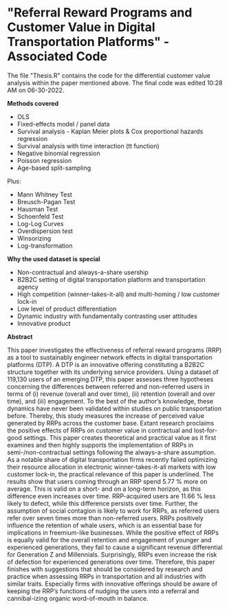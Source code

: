 # "Referral Reward Programs and Customer Value in Digital Transportation Platforms" - Associated Code

The file "Thesis.R" contains the code for the differential customer value analysis within the paper mentioned above. 
The final code was edited 10:28 AM on 06-30-2022.

**Methods covered**
- OLS
- Fixed-effects model / panel data
- Survival analysis - Kaplan Meier plots & Cox proportional hazards regression
- Survival analysis with time interaction (tt function)
- Negative binomial regression
- Poisson regression
- Age-based split-sampling

Plus:
- Mann Whitney Test
- Breusch-Pagan Test
- Hausman Test
- Schoenfeld Test
- Log-Log Curves
- Overdispersion test
- Winsorizing
- Log-transformation

**Why the used dataset is special**
- Non-contractual and always-a-share usership
- B2B2C setting of digital transportation platform and transportation agency
- High competition (winner-takes-it-all) and multi-homing / low customer lock-in
- Low level of product differentiation
- Dynamic industry with fundamentally contrasting user attitudes
- Innovative product

**Abstract**

This paper investigates the effectiveness of referral reward programs (RRP) as a tool to sustainably engineer network effects in digital transportation platforms (DTP). A DTP is an innovative offering constituting a B2B2C structure together with its underlying service providers. Using a dataset of 119,130 users of an emerging DTP, this paper assesses three hypotheses concerning the differences between referred and non-referred users in terms of (i) revenue (overall and over time), (ii) retention (overall and over time), and (iii) engagement. To the best of the author’s knowledge, these dynamics have never been validated within studies on public transportation before. Thereby, this study measures the increase of perceived value generated by RRPs across the customer base. Extant research proclaims the positive effects of RRPs on customer value in contractual and lost-for-good settings. This paper creates theoretical and practical value as it first examines and then highly supports the implementation of RRPs in semi-/non-contractual settings following the always-a-share assumption. As a notable share of digital transportation firms recently failed optimizing their resource allocation in electronic winner-takes-it-all markets with low customer lock-in, the practical relevance of this paper is underlined. The results show that users coming through an RRP spend 5.77 % more on average. This is valid on a short- and on a long-term horizon, as this difference even increases over time. RRP-acquired users are 11.66 % less likely to defect, while this difference persists over time. Further, the assumption of social contagion is likely to work for RRPs, as referred users refer over seven times more than non-referred users. RRPs positively influence the retention of whale users, which is an essential base for implications in freemium-like businesses. While the positive effect of RRPs is equally valid for the overall retention and engagement of younger and experienced generations, they fail to cause a significant revenue differential for Generation Z and Millennials. Surprisingly, RRPs even increase the risk of defection for experienced generations over time. Therefore, this paper finishes with suggestions that should be considered by research and practice when assessing RRPs in transportation and all industries with similar traits. Especially firms with innovative offerings should be aware of keeping the RRP’s functions of nudging the users into a referral and cannibal-izing organic word-of-mouth in balance.
